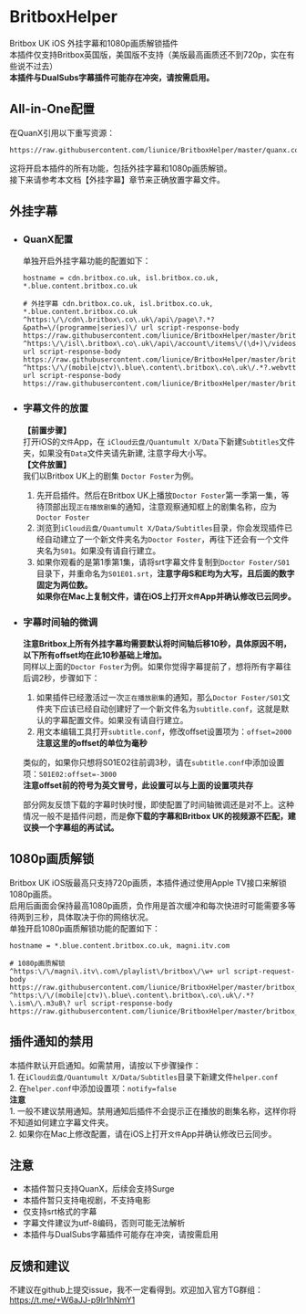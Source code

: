 # BritboxHelper

Britbox UK iOS 外挂字幕和1080p画质解锁插件  
本插件仅支持Britbox英国版，美国版不支持（美版最高画质还不到720p，实在有些说不过去）  
**本插件与DualSubs字幕插件可能存在冲突，请按需启用。**

## All-in-One配置

在QuanX引用以下重写资源：
```
https://raw.githubusercontent.com/liunice/BritboxHelper/master/quanx.conf
```
这将开启本插件的所有功能，包括外挂字幕和1080p画质解锁。  
接下来请参考本文档【外挂字幕】章节来正确放置字幕文件。

## 外挂字幕

- ### QuanX配置
  单独开启外挂字幕功能的配置如下：
  ```
  hostname = cdn.britbox.co.uk, isl.britbox.co.uk, *.blue.content.britbox.co.uk

  # 外挂字幕 cdn.britbox.co.uk, isl.britbox.co.uk, *.blue.content.britbox.co.uk
  ^https:\/\/cdn\.britbox\.co\.uk\/api\/page\?.*?&path=\/(programme|series)\/ url script-response-body https://raw.githubusercontent.com/liunice/BritboxHelper/master/britbox_helper.js
  ^https:\/\/isl\.britbox\.co\.uk\/api\/account\/items\/(\d+)\/videos\? url script-response-body https://raw.githubusercontent.com/liunice/BritboxHelper/master/britbox_helper.js
  ^https:\/\/(mobile|ctv)\.blue\.content\.britbox\.co\.uk\/.*?.webvtt$ url script-response-body https://raw.githubusercontent.com/liunice/BritboxHelper/master/britbox_helper.js
  ```

- ### 字幕文件的放置
  **【前置步骤】**  
  打开iOS的``文件``App，在 ``iCloud云盘/Quantumult X/Data``下新建``Subtitles``文件夹，如果没有``Data``文件夹请先新建, 注意字母大小写。  
  **【文件放置】**  
  我们以Britbox UK上的剧集 ``Doctor Foster``为例。  
  1. 先开启插件。然后在Britbox UK上播放``Doctor Foster``第一季第一集，等待顶部出现``正在播放剧集``的通知，注意观察通知框上的剧集名称，应为``Doctor Foster``
  2. 浏览到``iCloud云盘/Quantumult X/Data/Subtitles``目录，你会发现插件已经自动建立了一个新文件夹名为``Doctor Foster``，再往下还会有一个文件夹名为``S01``。如果没有请自行建立。
  3. 如果你观看的是第1季第1集，请将srt字幕文件复制到``Doctor Foster/S01``目录下，并重命名为``S01E01.srt``，**注意字母S和E均为大写，且后面的数字固定为两位数。**  
  **如果你在Mac上复制文件，请在iOS上打开``文件``App并确认修改已云同步。**

- ### 字幕时间轴的微调
  **注意Britbox上所有外挂字幕均需要默认将时间轴后移10秒，具体原因不明，以下所有offset均在此10秒基础上增加。**  
  同样以上面的``Doctor Foster``为例。如果你觉得字幕提前了，想将所有字幕往后调2秒，步骤如下：  
  1. 如果插件已经激活过一次``正在播放剧集``的通知，那么``Doctor Foster/S01``文件夹下应该已经自动创建好了一个新文件名为``subtitle.conf``，这就是默认的字幕配置文件。如果没有请自行建立。
  2. 用文本编辑工具打开``subtitle.conf``，修改offset设置项为：``offset=2000``  
     **注意这里的offset的单位为毫秒**

  类似的，如果你只想将S01E02往前调3秒，请在``subtitle.conf``中添加设置项：``S01E02:offset=-3000``  
  **注意offset前的符号为英文冒号，此设置可以与上面的设置项共存**
  
  部分网友反馈下载的字幕时快时慢，即使配置了时间轴微调还是对不上。这种情况一般不是插件问题，而是**你下载的字幕和Britbox UK的视频源不匹配，建议换一个字幕组的再试试。**

## 1080p画质解锁

Britbox UK iOS版最高只支持720p画质，本插件通过使用Apple TV接口来解锁1080p画质。  
启用后画面会保持最高1080p画质，负作用是首次缓冲和每次快进时可能需要多等待两到三秒，具体取决于你的网络状况。  
单独开启1080p画质解锁功能的配置如下：
```
hostname = *.blue.content.britbox.co.uk, magni.itv.com

# 1080p画质解锁
^https:\/\/magni\.itv\.com\/playlist\/britbox\/\w+ url script-request-body https://raw.githubusercontent.com/liunice/BritboxHelper/master/britbox_helper.js
^https:\/\/(mobile|ctv)\.blue\.content\.britbox\.co\.uk\/.*?\.ism\/\.m3u8\? url script-response-body https://raw.githubusercontent.com/liunice/BritboxHelper/master/britbox_helper.js
```

## 插件通知的禁用

本插件默认开启通知。如需禁用，请按以下步骤操作：  
    1. 在``iCloud云盘/Quantumult X/Data/Subtitles``目录下新建文件``helper.conf``  
    2. 在``helper.conf``中添加设置项：``notify=false``  
**注意**  
    1. 一般不建议禁用通知。禁用通知后插件不会提示正在播放的剧集名称，这样你将不知道如何建立字幕文件夹。  
    2. 如果你在Mac上修改配置，请在iOS上打开``文件``App并确认修改已云同步。

## 注意

- 本插件暂只支持QuanX，后续会支持Surge
- 本插件暂只支持电视剧，不支持电影
- 仅支持srt格式的字幕
- 字幕文件建议为utf-8编码，否则可能无法解析
- 本插件与DualSubs字幕插件可能存在冲突，请按需启用

## 反馈和建议

不建议在github上提交issue，我不一定看得到。欢迎加入官方TG群组：https://t.me/+W6aJJ-p9Ir1hNmY1

